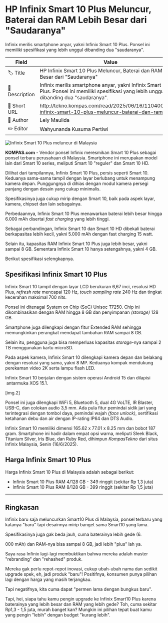 # HP Infinix Smart 10 Plus Meluncur, Baterai dan RAM Lebih Besar dari "Saudaranya"

Infinix merilis smartphone anyar, yakni Infinix Smart 10 Plus. Ponsel ini memiliki spesifikasi yang lebih unggul dibanding dua "saudaranya".

| Field         | Value                                                       |
|---------------|-------------------------------------------------------------|
| 🏷️ Title       | HP Infinix Smart 10 Plus Meluncur, Baterai dan RAM Lebih Besar dari "Saudaranya" |
| 📝 Description | Infinix merilis smartphone anyar, yakni Infinix Smart 10 Plus. Ponsel ini memiliki spesifikasi yang lebih unggul dibanding dua "saudaranya". |
| 🔗 Short URL   | http://tekno.kompas.com/read/2025/06/16/11040077/hp-infinix-smart-10-plus-meluncur-baterai-dan-ram-l |
| 👤 Author      | Lely Maulida |
| ✏️ Editor      | Wahyunanda Kusuma Pertiwi |

![Infinix Smart 10 Plus meluncur di Malaysia](https://asset.kompas.com/crops/rA74JOUQBHadTxmdLinxK-Xej90=/69x0:1000x621/750x500/data/photo/2025/06/16/684f850c2bfcc.png)

**KOMPAS.com** - Vendor ponsel Infinix meresmikan Smart 10 Plus sebagai ponsel terbaru perusahaan di Malaysia. Smartphone ini merupakan model lain dari Smart 10 series, meliputi Smart 10 \"reguler\" dan Smart 10 HD.

Dilihat dari tampilannya, Infinix Smart 10 Plus, persis seperti Smart 10. Keduanya sama-sama tampil dengan layar berlubang untuk menampung kamera depan. Punggungnya di dihias dengan modul kamera persegi panjang dengan desain yang cukup minimalis. 

Spesifikasinya juga cukup mirip dengan Smart 10, baik pada aspek layar, kamera, chipset dan lain sebagainya. 

Perbedaannya, Infinix Smart 10 Plus menawarkan baterai lebih besar hingga 6.000 mAh disertai *fast charging* yang lebih tinggi.

Sebagai perbandingan, Infinix Smart 10 dan Smart 10 HD dibekali baterai berkapasitas lebih kecil, yakni 5.000 mAh dengan fast charging 15 watt.

Selain itu, kapasitas RAM Infinix Smart 10 Plus juga lebih besar, yakni sampai 8 GB. Sementara Infinix Smart 10 hanya setengahnya, yakni 4 GB.

Berikut spesifikasi selengkapnya.

## **Spesifikasi Infinix Smart 10 Plus**

Infinix Smart 10 tampil dengan layar LCD berukuran 6,67 inci, resolusi HD Plus, *refresh rate* mencapai 120 Hz, *touch sampling rate* 240 Hz dan tingkat kecerahan maksimal 700 nits.

Ponsel ini ditenagai System on Chip (SoC) Unisoc T7250. Chip ini dikombinasikan dengan RAM hingga 8 GB dan penyimpanan *(storage)* 128 GB.

Smartphone juga dilengkapi dengan fitur Extended RAM sehingga memungkinkan perangkat mendapat tambahan RAM sampai 8 GB.

Selain itu, pengguna juga bisa memperluas kapasitas *storage*-nya sampai 2 TB menggunakan kartu microSD.

Pada aspek kamera, Infinix Smart 10 dilengkapi kamera depan dan belakang dengan resolusi yang sama, yakni 8 MP. Keduanya kompak mendukung perekaman video 2K serta lampu flash LED.

Infinix Smart 10 berjalan dengan sistem operasi Android 15 dan dilapisi  antarmuka XOS 15.1. 

\[img.2\]

Ponsel ini juga dilengkapi WiFi 5, Bluetooth 5, dual 4G VoLTE, IR Blaster, USB-C, dan colokan audio 3,5 mm. Ada pula fitur pemindai sidik jari yang terintegrasi dengan tombol daya, pemindai wajah *(face unlock)*, sertifikasi ketahanan debu dan air dengan IP-rating IP64 dan DTS Audio.

Infinix Smart 10 memiliki dimensi 165.62 x 77.01 x 8.25 mm dan bobot 187 gram. Smartphone ini hadir dalam empat opsi warna, meliputi Sleek Black, Titanium Silver, Iris Blue, dan Ruby Red, dihimpun *KompasTekno* dari situs Infinix Malaysia, Senin (16/6/2025).

## **Harga Infinix Smart 10 Plus**

Harga Infinix Smart 10 Plus di Malaysia adalah sebagai berikut:

- Infinix Smart 10 Plus RAM 4/128 GB - 349 ringgit (sekitar Rp 1,3 juta)
- Infinix Smart 10 Plus RAM 8/128 GB - 399 ringgit (sekitar Rp 1,5 juta)

---
## Ringkasan

Infinix baru saja meluncurkan Smart10 Plus di Malaysia, ponsel terbaru yang katanya "baru" tapi desainnya mirip banget sama Smart10 yang lama.

 Spesifikasinya juga gak beda jauh, cuma baterainya lebih gede (6.

000 mAh) dan RAM-nya bisa sampai 8 GB, jadi lebih "plus" lah ya.



Saya rasa Infinix lagi-lagi membuktikan bahwa mereka adalah master "rebranding" dan "rehashed" produk.

 Mereka gak perlu repot-repot inovasi, cukup ubah-ubah nama dan sedikit upgrade spek, eh, jadi produk "baru"! Positifnya, konsumen punya pilihan lagi dengan harga yang masih terjangkau.

 Tapi negatifnya, kita cuma dapat "permen lama dengan bungkus baru".

 Tapi, hei, siapa tahu kamu pengin upgrade ke Infinix Smart10 Plus karena baterainya yang lebih besar dan RAM yang lebih gede? Toh, cuma sekitar Rp1,3 - 1,5 juta, murah banget kan? Mungkin ini pilihan tepat buat kamu yang pengin "lebih" dengan budget "kurang lebih".
